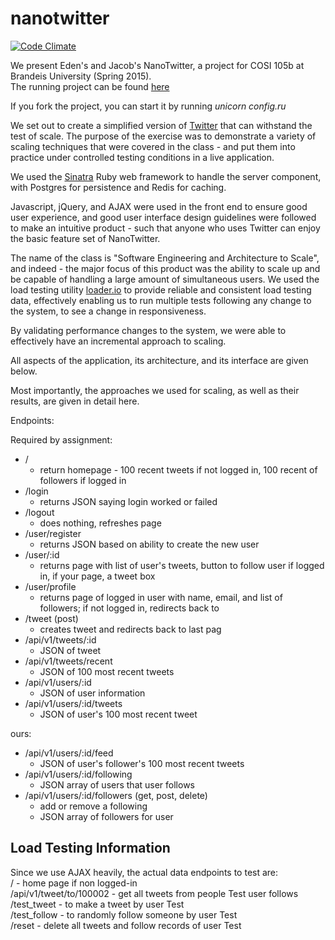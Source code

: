 # nanotwitter
[![Code Climate](https://codeclimate.com/github/jacobcmurphy/nanotwitter/badges/gpa.svg)](https://codeclimate.com/github/jacobcmurphy/nanotwitter)

We present Eden's and Jacob's NanoTwitter, a project for COSI 105b at Brandeis University (Spring 2015).  
The running project can be found [here](http://104.236.17.72)

If you fork the project, you can start it by running _unicorn config.ru_

We set out to create a simplified version of [Twitter](twitter.com) that can withstand the test of scale. The purpose of the exercise was to demonstrate a variety of scaling techniques that were covered in the class - and put them into practice under controlled testing conditions in a live application.

We used the [Sinatra](www.sinatrarb.com) Ruby web framework to handle the server component, with Postgres for persistence and Redis for caching.

Javascript, jQuery, and AJAX were used in the front end to ensure good user experience, and good user interface design guidelines were followed to make an intuitive product - such that anyone who uses Twitter can enjoy the basic feature set of NanoTwitter.

The name of the class is "Software Engineering and Architecture to Scale", and indeed - the major focus of this product was the ability to scale up and be capable of handling a large amount of simultaneous users. We used the load testing utility [loader.io](www.loader.io) to provide reliable and consistent load testing data, effectively enabling us to run multiple tests following any change to the system, to see a change in responsiveness.

By validating performance changes to the system, we were able to effectively have an incremental approach to scaling.

All aspects of the application, its architecture, and its interface are given below.

Most importantly, the approaches we used for scaling, as well as their results, are given in detail here.

Endpoints:

Required by assignment:
* /
	- return homepage - 100 recent tweets if not logged in,
	100 recent of followers if logged in
* /login
	- returns JSON saying login worked or failed	
* /logout
	- does nothing, refreshes page
* /user/register
	- returns JSON based on ability to create the new user
* /user/:id
	- returns page with list of user's tweets, button to follow user if logged in, if your page, a tweet box
* /user/profile
	- returns page of logged in user with name, email, and list of followers; if not logged in, redirects back to
* /tweet (post)
	- creates tweet and redirects back to last pag
* /api/v1/tweets/:id
	- JSON of tweet
* /api/v1/tweets/recent
	- JSON of 100 most recent tweets
* /api/v1/users/:id
	- JSON of user information
* /api/v1/users/:id/tweets
	- JSON of user's 100 most recent tweet 


ours:
* /api/v1/users/:id/feed
	- JSON of user's follower's 100 most recent tweets
* /api/v1/users/:id/following
	- JSON array of users that user follows
* /api/v1/users/:id/followers (get, post, delete)
	- add or remove a following
	- JSON array of followers for user

Load Testing Information
------------------------
Since we use AJAX heavily, the actual data endpoints to test are:  
/ - home page if non logged-in  
/api/v1/tweet/to/100002 - get all tweets from people Test user follows  
/test_tweet - to make a tweet by user Test  
/test_follow - to randomly follow someone by user Test  
/reset - delete all tweets and follow records of user Test  
